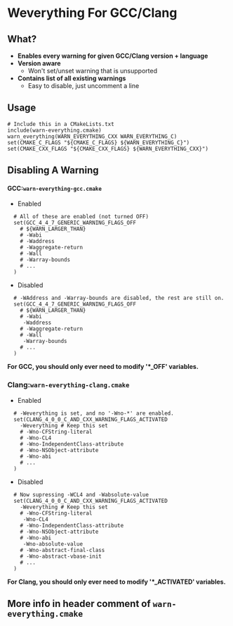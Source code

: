 # Weverything For GCC/Clang

## What?
- **Enables every warning for given GCC/Clang version + language**
- **Version aware**
    - Won't set/unset warning that is unsupported
- **Contains list of all existing warnings**
    - Easy to disable, just uncomment a line

## Usage
```
# Include this in a CMakeLists.txt
include(warn-everything.cmake)
warn_everything(WARN_EVERYTHING_CXX WARN_EVERYTHING_C)
set(CMAKE_C_FLAGS "${CMAKE_C_FLAGS} ${WARN_EVERYTHING_C}")
set(CMAKE_CXX_FLAGS "${CMAKE_CXX_FLAGS} ${WARN_EVERYTHING_CXX}")
```

## Disabling A Warning

#### GCC:`warn-everything-gcc.cmake`

- Enabled
```
  # All of these are enabled (not turned OFF)
  set(GCC_4_4_7_GENERIC_WARNING_FLAGS_OFF
    # ${WARN_LARGER_THAN}
    # -Wabi
    # -Waddress
    # -Waggregate-return
    # -Wall
    # -Warray-bounds
    # ...
  )
```
- Disabled
```
  # -WAddress and -Warray-bounds are disabled, the rest are still on.
  set(GCC_4_4_7_GENERIC_WARNING_FLAGS_OFF
    # ${WARN_LARGER_THAN}
    # -Wabi
     -Waddress
    # -Waggregate-return
    # -Wall
     -Warray-bounds
    # ...
  )
```

**For GCC, you should only ever need to modify '*_OFF' variables.**

### Clang:`warn-everything-clang.cmake`

- Enabled
```
  # -Weverything is set, and no '-Wno-*' are enabled.
  set(CLANG_4_0_0_C_AND_CXX_WARNING_FLAGS_ACTIVATED
    -Weverything # Keep this set
    # -Wno-CFString-literal
    # -Wno-CL4
    # -Wno-IndependentClass-attribute
    # -Wno-NSObject-attribute
    # -Wno-abi
    # ...
  )
```
- Disabled
```
  # Now supressing -WCL4 and -Wabsolute-value
  set(CLANG_4_0_0_C_AND_CXX_WARNING_FLAGS_ACTIVATED
    -Weverything # Keep this set
    # -Wno-CFString-literal
     -Wno-CL4
    # -Wno-IndependentClass-attribute
    # -Wno-NSObject-attribute
    # -Wno-abi
     -Wno-absolute-value
    # -Wno-abstract-final-class
    # -Wno-abstract-vbase-init
    # ...
  )
```

**For Clang, you should only ever need to modify '*_ACTIVATED' variables.**

## More info in header comment of `warn-everything.cmake`
